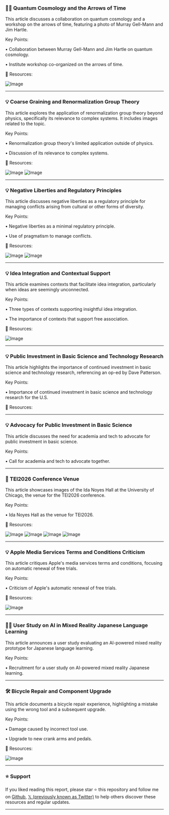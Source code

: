 ### 🧑‍🏫 Quantum Cosmology and the Arrows of Time

This article discusses a collaboration on quantum cosmology and a workshop on the arrows of time, featuring a photo of Murray Gell-Mann and Jim Hartle.

Key Points:

•  Collaboration between Murray Gell-Mann and Jim Hartle on quantum cosmology.

•  Institute workshop co-organized on the arrows of time.


🔗 Resources:

![Image](https://pbs.twimg.com/media/GwDhSTUXQAAYNeg?format=jpg&name=small)

---
### 💡 Coarse Graining and Renormalization Group Theory

This article explores the application of renormalization group theory beyond physics, specifically its relevance to complex systems.  It includes images related to the topic.


Key Points:

•  Renormalization group theory's limited application outside of physics.


•  Discussion of its relevance to complex systems.


🔗 Resources:

![Image](https://pbs.twimg.com/media/Gw8rkhIaAAAZ4eD?format=jpg&name=small)
![Image](https://pbs.twimg.com/media/Fy6uo4nWAAE0y5g?format=png&name=360x360)

---
### 💡 Negative Liberties and Regulatory Principles

This article discusses negative liberties as a regulatory principle for managing conflicts arising from cultural or other forms of diversity.

Key Points:

•  Negative liberties as a minimal regulatory principle.

•  Use of pragmatism to manage conflicts.


🔗 Resources:

![Image](https://pbs.twimg.com/media/GuAjAg0W0AAwwte?format=jpg&name=small)
![Image](https://pbs.twimg.com/media/GT1yPNjWkAA3f65?format=jpg&name=240x240)

---
### 💡 Idea Integration and Contextual Support

This article examines contexts that facilitate idea integration, particularly when ideas are seemingly unconnected.


Key Points:

• Three types of contexts supporting insightful idea integration.

• The importance of contexts that support free association.


🔗 Resources:

![Image](https://pbs.twimg.com/media/GnAg143asAAH5ex?format=jpg&name=small)

---
### 💡  Public Investment in Basic Science and Technology Research

This article highlights the importance of continued investment in basic science and technology research, referencing an op-ed by Dave Patterson.

Key Points:

• Importance of continued investment in basic science and technology research for the U.S.


🔗 Resources:


---
### 💡 Advocacy for Public Investment in Basic Science

This article discusses the need for academia and tech to advocate for public investment in basic science.

Key Points:

•  Call for academia and tech to advocate together.


---
### 🚀  TEI2026 Conference Venue

This article showcases images of the Ida Noyes Hall at the University of Chicago, the venue for the TEI2026 conference.

Key Points:

•  Ida Noyes Hall as the venue for TEI2026.


🔗 Resources:

![Image](https://pbs.twimg.com/media/GxzQ8j2XkAAYSyQ?format=jpg&name=360x360)
![Image](https://pbs.twimg.com/media/GxzQ8jtXsAAaXdv?format=jpg&name=360x360)
![Image](https://pbs.twimg.com/media/GxzQ8jsWUAASOvv?format=jpg&name=360x360)
![Image](https://pbs.twimg.com/media/GxzQ8jrXAAAZj__?format=jpg&name=360x360)

---
### 💡 Apple Media Services Terms and Conditions Criticism

This article critiques Apple's media services terms and conditions, focusing on automatic renewal of free trials.

Key Points:

• Criticism of Apple's automatic renewal of free trials.


🔗 Resources:

![Image](https://pbs.twimg.com/media/GxzDpIHXYAApWDQ?format=png&name=large)

---
### 🧑‍🔬 User Study on AI in Mixed Reality Japanese Language Learning

This article announces a user study evaluating an AI-powered mixed reality prototype for Japanese language learning.

Key Points:

• Recruitment for a user study on AI-powered mixed reality Japanese learning.


---
### 🛠️ Bicycle Repair and Component Upgrade

This article documents a bicycle repair experience, highlighting a mistake using the wrong tool and a subsequent upgrade.


Key Points:

•  Damage caused by incorrect tool use.

•  Upgrade to new crank arms and pedals.


🔗 Resources:

![Image](https://pbs.twimg.com/media/Gxto3oSawAAx5zj?format=jpg&name=small)


---

### ⭐️ Support

If you liked reading this report, please star ⭐️ this repository and follow me on [Github](https://github.com/Drix10), [𝕏 (previously known as Twitter)](https://x.com/DRIX_10_) to help others discover these resources and regular updates.

---
